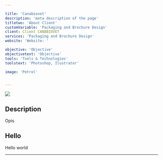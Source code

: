 ```yaml
---

title: 'Canabiovet'
description: 'meta description of the page'
titletwo: 'About Client'
customVariable: 'Packaging and Brochure Design'
client: Client CANABIOVET
services: 'Packaging and Brochure Design'
website: 'Website: '

objective: 'Objective'
objectivetext: 'Objective'
tools: 'Tools & Technologies'
toolstext: 'Photoshop, Ilustrator'

image: 'Petrol'


---
```



<!-- ![my image](/img/Petrol.svg) -->

<img class="rounded-full" src="/img/Petrol.svg"/>

## Description

Opis

## Hello

Hello world


<!-- 
Objective

Lorem ipsum.

Tools & Technologies

HTML, CSS, JavaScript, Vue.js, TailwindCSS, AdobeXD

Share This

### Description

Welcome to the world of CANABIOVET, where innovative design meets the tranquility of nature. Our packaging and brochure design aim to create a harmonious blend of aesthetics and functionality, catering to the unique needs of our equine companions.

---

### Design Philosophy

At CANABIOVET, we believe in the power of clean design to create a calming environment for horses. Our design philosophy revolves around simplicity, functionality, and a touch of elegance. The use of the Tahoma font, with varying weights, reflects our commitment to clarity and readability.

---

### Features

- **Soothing Typography**: The Tahoma font, carefully chosen for its calming effect, contributes to a stress-free reading experience.

- **Clean Layout**: Our design emphasizes a clutter-free layout, allowing for easy navigation and a sense of visual calmness.

- **Natural Color Palette**: Inspired by the serene colors of nature, our palette is gentle on the eyes and promotes a tranquil atmosphere.

---

### Conclusion

CANABIOVET is more than just a product; it's an experience. Our packaging and brochure design are crafted with the well-being of horses in mind, ensuring a serene and stress-free interaction. Embrace the tranquility, embrace CANABIOVET. -->

---

